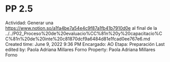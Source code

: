 # PP 2.5

Actividad: Generar una https://www.notion.so/a1fa4be7a54e4c9f87a1fb41b7910d0e al final de la ../../P02_Proceso%20de%20evaluacio%CC%81n%20y%20capacitacio%CC%81n%20de%20inte%20c81870dcf9a6484d81e1fcad0ee767e6.md
Created time: June 9, 2022 9:36 PM
Encargado: AO
Etapa: Preparación
Last edited by: Paola Adriana Millares Forno
Property: Paola Adriana Millares Forno